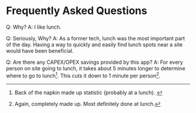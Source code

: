 # Frequently Asked Questions

Q: Why?
A: I like lunch.

Q: Seriously, Why?
A: As a former tech, lunch was the most important part of the day. Having a way to quickly and easily find lunch spots near a site would have been beneficial.

Q: Are there any CAPEX/OPEX savings provided by this app?
A: For every person on site going to lunch, it takes about 5 minutes longer to determine where to go to lunch[^1]. This cuts it down to 1 minute per person[^2].

[^1]: Back of the napkin made up statistic (probably at a lunch). [^3]
[^2]: Again, completely made up. Most definitely done at lunch.
[^3]: "Time is an Illusion.: Lunchtime doubly so." - Ford Prefect to Arthur Dent in "The Hitchhiker’s Guide to the Galaxy", by Douglas Adams
